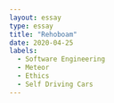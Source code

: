 ```yaml
---
layout: essay
type: essay
title: "Rehoboam"
date: 2020-04-25
labels:
  - Software Engineering
  - Meteor
  - Ethics
  - Self Driving Cars
---
```

